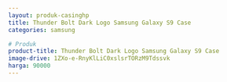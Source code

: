 ```yaml
---
layout: produk-casinghp
title: Thunder Bolt Dark Logo Samsung Galaxy S9 Case
categories: samsung

# Produk
product-title: Thunder Bolt Dark Logo Samsung Galaxy S9 Case
image-drive: 1ZXo-e-RnyKlLiC0xslsrTORzM9Tdssvk
harga: 90000
---
```

